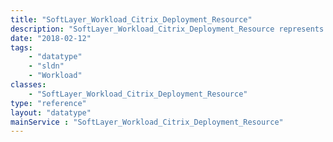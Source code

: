 ```yaml
---
title: "SoftLayer_Workload_Citrix_Deployment_Resource"
description: "SoftLayer_Workload_Citrix_Deployment_Resource represents the resource of Citrix Virtual Apps & Desktops deployment. "
date: "2018-02-12"
tags:
    - "datatype"
    - "sldn"
    - "Workload"
classes:
    - "SoftLayer_Workload_Citrix_Deployment_Resource"
type: "reference"
layout: "datatype"
mainService : "SoftLayer_Workload_Citrix_Deployment_Resource"
---
```

